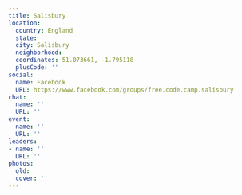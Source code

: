 ```yaml
---
title: Salisbury
location:
  country: England
  state: 
  city: Salisbury
  neighborhood: 
  coordinates: 51.073661, -1.795118
  plusCode: ''
social:
  name: Facebook
  URL: https://www.facebook.com/groups/free.code.camp.salisbury
chat:
  name: ''
  URL: ''
event:
  name: ''
  URL: ''
leaders:
- name: ''
  URL: ''
photos:
  old: 
  cover: ''
---
```

